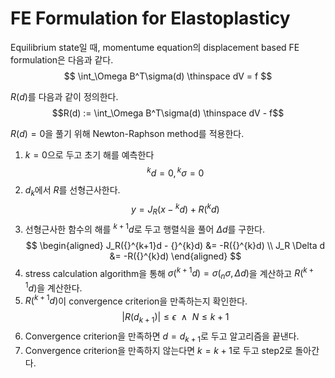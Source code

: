 # FE Formulation for Elastoplasticy
Equilibrium state일 때, momentume equation의 displacement based FE formulation은 다음과 같다.
$$ \int_\Omega B^T\sigma(d) \thinspace dV = f $$

$R(d)$를 다음과 같이 정의한다.
$$R(d) := \int_\Omega B^T\sigma(d) \thinspace dV - f$$

$R(d) = 0$을 풀기 위해 Newton-Raphson method를 적용한다.
1. $k=0$으로 두고 초기 해를 예측한다
$$ {}^{k}d = 0, {}^{k}\sigma = 0 $$
2. $d_k$에서 $R$를 선형근사한다.
$$ y= J_R(x - {}^{k}d) + R({}^{k}d) $$
3. 선형근사한 함수의 해를 ${}^{k+1}d$로 두고 행렬식을 풀어 $\Delta d$를 구한다.
$$ \begin{aligned} J_R({}^{k+1}d - {}^{k}d) &= -R({}^{k}d) \\ J_R \Delta d &= -R({}^{k}d) \end{aligned}  $$
4. stress calculation algorithm을 통해 $\sigma({}^{k+1}d) =\sigma({}_{n}\sigma, \Delta d)$을 계산하고 $R({}^{k+1}d)$을 계산한다.
5. $R({}^{k+1}d)$이 convergence criterion을 만족하는지 확인한다.
$$ |R(d_{k+1})| \le \epsilon \enspace \land \enspace N \le k+1    $$
6. Convergence criterion을 만족하면 $d = d_{k+1}$로 두고 알고리즘을 끝낸다.
7. Convergence criterion을 만족하지 않는다면 $k = k + 1$로 두고 step2로 돌아간다.

